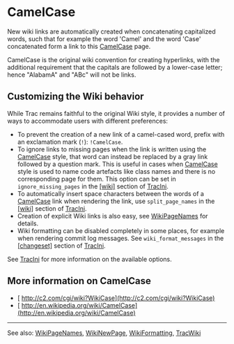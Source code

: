 # CamelCase



New wiki links are automatically created when concatenating capitalized words, such that for example the word 'Camel' and the word 'Case' concatenated form a link to this [CamelCase](camel-case) page. 



CamelCase is the original wiki convention for creating hyperlinks, with the additional requirement that the capitals are followed by a lower-case letter; hence "AlabamA" and "ABc" will not be links.


## Customizing the Wiki behavior



While Trac remains faithful to the original Wiki style, it provides a number of ways to accommodate users with different preferences:


- To prevent the creation of a new link of a camel-cased word, prefix with an exclamation mark (`!`): `!CamelCase`.
- To ignore links to missing pages when the link is written using the [CamelCase](camel-case) style, that word can instead be replaced by a gray link followed by a question mark. This is useful in cases when [CamelCase](camel-case) style is used to name code artefacts like class names and there is no corresponding page for them. This option can be set in `ignore_missing_pages` in the [\[wiki\]](trac-ini#) section of [TracIni](trac-ini).
- To automatically insert space characters between the words of a [CamelCase](camel-case) link when rendering the link, use `split_page_names` in the [\[wiki\]](trac-ini#) section of [TracIni](trac-ini).
- Creation of explicit Wiki links is also easy, see [WikiPageNames](wiki-page-names) for details.
- Wiki formatting can be disabled completely in some places, for example when rendering commit log messages. See `wiki_format_messages` in the [\[changeset\]](trac-ini#) section of [TracIni](trac-ini).


See [TracIni](trac-ini) for more information on the available options.


## More information on CamelCase


- [ http://c2.com/cgi/wiki?WikiCase](http://c2.com/cgi/wiki?WikiCase)
- [
  http://en.wikipedia.org/wiki/CamelCase](http://en.wikipedia.org/wiki/CamelCase)

---



See also: [WikiPageNames](wiki-page-names), [WikiNewPage](wiki-new-page), [WikiFormatting](wiki-formatting), [TracWiki](trac-wiki)



